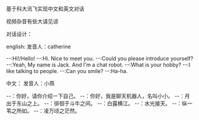 基于科大讯飞实现中文和英文对话

视频杂音有些大请见谅


对话设计：

english:
发音人：catherine

--:Hi!/Hello!
--:Hi. Nice to meet you.
--:Could you please introduce yourself?
--:Yeah, My name is Jack. And I'm a chat robot.
--:What is your hobby?
--:I like talking to people.
--:Can you smile?
--:Ha-ha.


中文：
发音人：小燕

--：你好，请你介绍一下自己。
--：你好，我是聊天机器人，名叫小小。
--：月出于东山之上。
--：徘徊于斗牛之间。
--：白露横江。
--：水光接天。
--：纵一苇之所如。
--：凌万顷之茫然。
